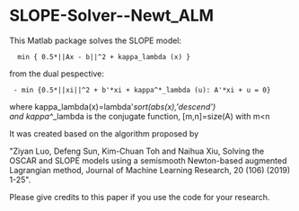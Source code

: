 # SLOPE-Solver--Newt_ALM
This Matlab package solves the SLOPE model:

      min { 0.5*||Ax - b||^2 + kappa_lambda (x) }

from the dual pespective: 

     - min {0.5*||xi||^2 + b'*xi + kappa^*_lambda (u): A'*xi + u = 0}

where kappa_lambda(x)=lambda'*sort(abs(x),'descend')  
and kappa^*_lambda is the conjugate function, [m,n]=size(A) with m<n


It was created based on the algorithm proposed by 

"Ziyan Luo, Defeng Sun, Kim-Chuan Toh and Naihua Xiu, Solving the OSCAR and SLOPE models using a semismooth Newton-based augmented Lagrangian method, Journal of Machine Learning Research, 20 (106) (2019) 1-25".

Please give credits to this paper if you use the code for your research.
